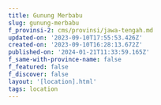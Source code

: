 ```yaml
---
title: Gunung Merbabu
slug: gunung-merbabu
f_provinsi-2: cms/provinsi/jawa-tengah.md
updated-on: '2023-09-10T17:55:53.426Z'
created-on: '2023-09-10T16:28:13.672Z'
published-on: '2024-01-21T11:33:59.165Z'
f_same-with-province-name: false
f_featured: false
f_discover: false
layout: '[location].html'
tags: location
---
```



